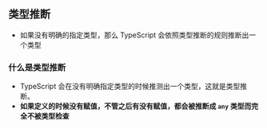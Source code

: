 ## 类型推断
- 如果没有明确的指定类型，那么 TypeScript 会依照类型推断的规则推断出一个类型

### 什么是类型推断
- TypeScript 会在没有明确指定类型的时候推测出一个类型，这就是类型推断。
- **如果定义的时候没有赋值，不管之后有没有赋值，都会被推断成 `any` 类型而完全不被类型检查**